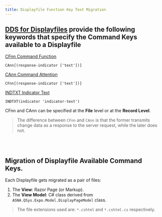 ```yaml
---
title: Displayfile Function Key Text Migration
---
```


## [DDS for Displayfiles](https://www.ibm.com/docs/en/i/7.4?topic=dds-display-files) provide the following keywords that specify the Command Keys available to a Displayfile

[CFnn Command Function](https://www.ibm.com/docs/en/i/7.4?topic=80-cann-command-attention-keyword-display-files)

```
CAnn[(response-indicator ['text'])]
```

[CAnn Command Attention](https://www.ibm.com/docs/en/i/7.4?topic=80-cann-command-attention-keyword-display-files)

```
CFnn[(response-indicator ['text'])]
```

[INDTXT Indicator Text](https://www.ibm.com/docs/en/i/7.4?topic=80-indtxt-indicator-text-keyword-display-files) 

```
INDTXT(indicator 'indicator-text')
```

CFnn and CAnn can be specified at the **File** level or at the **Record Level**.
>The difference between `CFnn` and `CAnn` is that the former transmits change data as a response to the server request, while the later does not.

<br>
<br>

## Migration of Displayfile Available Command Keys.

Each Displayfile gets migrated as a pair of files:
1. The **View**: Razor Page (or Markup).
2. The **View Model**: C# class derived from `ASNA.QSys.Expo.Model.DisplayPageModel` class.

>The file extensions used are: `*.cshtml` and `*.cshtml.cs` respectively.





